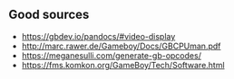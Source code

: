 ## Good sources
- https://gbdev.io/pandocs/#video-display
- http://marc.rawer.de/Gameboy/Docs/GBCPUman.pdf
- https://meganesulli.com/generate-gb-opcodes/
- https://fms.komkon.org/GameBoy/Tech/Software.html
